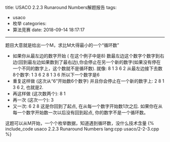 title: USACO 2.2.3 Runaround Numbers解题报告
tags:
  - usaco
  - 枚举
categories:
  - 算法竞赛
date: 2018-09-14 18:17:17
---

题目大意就是给出一个M，求比M大得最小的一个“循环数”

*   如果你从最左边的数字开始 ( 在这个例子中是8) 数最左边这个数字个数字到右边(回到最左边如果数到了最右边),你会停止在另一个新的数字(如果没有停在一个不同的数字上，这个数就不是循环数). 就像: 8 1 3 6 2 从最左边接下去数8个数字: 1 3 6 2 8 1 3 6 所以下一个数字是6
*   重复这样做 (这次从“6”开始数6个数字) 并且你会停止在一个新的数字上: 2 8 1 3 6 2, 也就是2.
*   再这样做 (这次数两个): 8 1
*   再一次 (这次一个): 3
*   又一次: 6 2 8 这是你回到了起点, 在从每一个数字开始数1次之后. 如果你在从每一个数字开始数一次以后没有回到起点, 你的数字不是一个循环数。

这题可以从M开始，一个个枚举数据，知道遇到循环数，没什么技术含量
{% include_code usaco 2.2.3 Runaround Numbers lang:cpp usaco/2-2-3.cpp %}